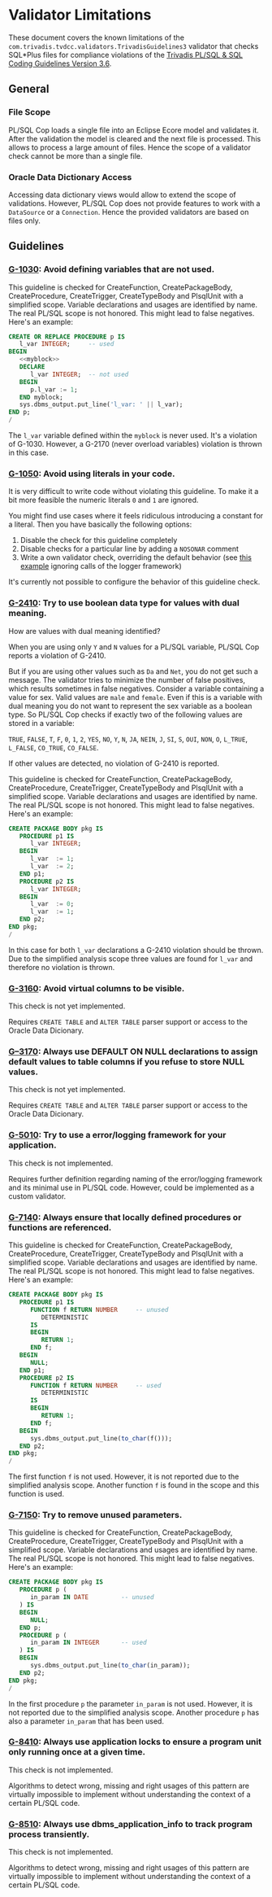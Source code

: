# Validator Limitations

These document covers the known limitations of the `com.trivadis.tvdcc.validators.TrivadisGuidelines3` validator that checks SQL*Plus files for compliance violations of the [Trivadis PL/SQL & SQL Coding Guidelines Version 3.6](https://trivadis.github.io/plsql-and-sql-coding-guidelines/v3.6/).

## General

### File Scope

PL/SQL Cop loads a single file into an Eclipse Ecore model and validates it. After the validation the model is cleared and the next file is processed. This allows to process a large amount of files. Hence the scope of a validator check cannot be more than a single file.

### Oracle Data Dictionary Access

Accessing data dictionary views would allow to extend the scope of validations. However, PL/SQL Cop does not provide features to work with a `DataSource` or a `Connection`. Hence the provided validators are based on files only.

## Guidelines

### [G-1030](https://trivadis.github.io/plsql-and-sql-coding-guidelines/v3.6/4-language-usage/1-general/g-1030/): Avoid defining variables that are not used.

This guideline is checked for CreateFunction, CreatePackageBody, CreateProcedure, CreateTrigger, CreateTypeBody and PlsqlUnit with a simplified scope. Variable declarations and usages are identified by name. The real PL/SQL scope is not honored. This might lead to false negatives. Here's an example:

```sql
CREATE OR REPLACE PROCEDURE p IS
   l_var INTEGER;     -- used
BEGIN
   <<myblock>>
   DECLARE
      l_var INTEGER;  -- not used
   BEGIN
      p.l_var := 1;
   END myblock;
   sys.dbms_output.put_line('l_var: ' || l_var);
END p;
/
```

The `l_var` variable defined within the `myblock` is never used. It's a violation of G-1030. However, a G-2170 (never overload variables) violation is thrown in this case.

### [G-1050](https://trivadis.github.io/plsql-and-sql-coding-guidelines/v3.6/4-language-usage/1-general/g-1050/): Avoid using literals in your code.

It is very difficult to write code without violating this guideline. To make it a bit more feasible the numeric literals `0` and `1` are ignored. 

You might find use cases where it feels ridiculous introducing a constant for a literal. Then you have basically the following options:

1. Disable the check for this guideline completely
2. Disable checks for a particular line by adding a `NOSONAR` comment
3. Write a own validator check, overriding the default behavior (see [this example](https://github.com/Trivadis/plsql-cop-validators/blob/main/src/main/java/com/trivadis/tvdcc/validators/OverrideTrivadisGuidelines.xtend#L67) ignoring calls of the logger framework)

It's currently not possible to configure the behavior of this guideline check.

### [G-2410](https://trivadis.github.io/plsql-and-sql-coding-guidelines/v3.6/4-language-usage/2-variables-and-types/4-boolean-data-types/g-2410/): Try to use boolean data type for values with dual meaning.

How are values with dual meaning identified?

When you are using only `Y` and `N` values for a PL/SQL variable, PL/SQL Cop reports a violation of G-2410. 

But if you are using other values such as `Da` and `Net`, you do not get such a message. The validator tries to minimize the number of false positives, which results sometimes in false negatives. Consider a variable containing a value for sex. Valid values are `male` and `female`. Even if this is a variable with dual meaning you do not want to represent the sex variable as a boolean type. So PL/SQL Cop checks if exactly two of the following values are stored in a variable: 

`TRUE`, `FALSE`, `T`, `F`, `0`, `1`, `2`, `YES`, `NO`, `Y`, `N`, `JA`, `NEIN`, `J`, `SI`, `S`, `OUI`, `NON`, `O`, `L_TRUE`, `L_FALSE`, `CO_TRUE`, `CO_FALSE`.

If other values are detected, no violation of G-2410 is reported.

This guideline is checked for CreateFunction, CreatePackageBody, CreateProcedure, CreateTrigger, CreateTypeBody and PlsqlUnit with a simplified scope. Variable declarations and usages are identified by name. The real PL/SQL scope is not honored. This might lead to false negatives. Here's an example:

```sql
CREATE PACKAGE BODY pkg IS
   PROCEDURE p1 IS
      l_var INTEGER;
   BEGIN
      l_var  := 1;
      l_var  := 2;
   END p1;
   PROCEDURE p2 IS
      l_var INTEGER;
   BEGIN
      l_var  := 0;
      l_var  := 1;
   END p2;
END pkg;
/
```

In this case for both `l_var` declarations a G-2410 violation should be thrown. Due to the simplified analysis scope three values are found for `l_var` and therefore no violation is thrown.


### [G-3160](https://trivadis.github.io/plsql-and-sql-coding-guidelines/v3.6/4-language-usage/3-dml-and-sql/1-general/g-3160/): Avoid virtual columns to be visible.

This check is not yet implemented. 

Requires `CREATE TABLE` and `ALTER TABLE` parser support or access to the Oracle Data Dicionary.

### [G–3170](https://trivadis.github.io/plsql-and-sql-coding-guidelines/v3.6/4-language-usage/3-dml-and-sql/1-general/g-3170/): Always use DEFAULT ON NULL declarations to assign default values to table columns if you refuse to store NULL values.

This check is not yet implemented. 

Requires `CREATE TABLE` and `ALTER TABLE` parser support or access to the Oracle Data Dicionary.

### [G-5010](https://trivadis.github.io/plsql-and-sql-coding-guidelines/v3.6/4-language-usage/5-exception-handling/g-5010/): Try to use a error/logging framework for your application.

This check is not implemented.

Requires further definition regarding naming of the error/logging framework and its minimal use in PL/SQL code. However, could be implemented as a custom validator.

### [G-7140](https://trivadis.github.io/plsql-and-sql-coding-guidelines/v3.6/4-language-usage/7-stored-objects/1-general/g-7140/): Always ensure that locally defined procedures or functions are referenced.

This guideline is checked for CreateFunction, CreatePackageBody, CreateProcedure, CreateTrigger, CreateTypeBody and PlsqlUnit with a simplified scope. Variable declarations and usages are identified by name. The real PL/SQL scope is not honored. This might lead to false negatives. Here's an example:

```sql
CREATE PACKAGE BODY pkg IS
   PROCEDURE p1 IS
      FUNCTION f RETURN NUMBER     -- unused
         DETERMINISTIC
      IS
      BEGIN
         RETURN 1;
      END f;
   BEGIN
      NULL;
   END p1;
   PROCEDURE p2 IS
      FUNCTION f RETURN NUMBER     -- used
         DETERMINISTIC
      IS
      BEGIN
         RETURN 1;
      END f;
   BEGIN
      sys.dbms_output.put_line(to_char(f()));
   END p2;
END pkg;
/
```

The first function `f` is not used. However, it is not reported due to the simplified analysis scope. Another function `f` is found in the scope and this function is used. 

### [G-7150](https://trivadis.github.io/plsql-and-sql-coding-guidelines/v3.6/4-language-usage/7-stored-objects/1-general/g-7150/): Try to remove unused parameters.

This guideline is checked for CreateFunction, CreatePackageBody, CreateProcedure, CreateTrigger, CreateTypeBody and PlsqlUnit with a simplified scope. Variable declarations and usages are identified by name. The real PL/SQL scope is not honored. This might lead to false negatives. Here's an example:

```sql
CREATE PACKAGE BODY pkg IS
   PROCEDURE p (
      in_param IN DATE         -- unused
   ) IS
   BEGIN
      NULL;
   END p;
   PROCEDURE p (
      in_param IN INTEGER      -- used
   ) IS
   BEGIN
      sys.dbms_output.put_line(to_char(in_param));
   END p2;
END pkg;
/
```

In the first procedure `p` the parameter `in_param` is not used. However, it is not reported due to the simplified analysis scope. Another procedure `p` has also a parameter `in_param` that has been used. 

### [G-8410](https://trivadis.github.io/plsql-and-sql-coding-guidelines/v3.6/4-language-usage/8-patterns/4-ensure-single-execution-at-a-time-of-a-program-unit/g-8410/): Always use application locks to ensure a program unit only running once at a given time.

This check is not implemented.

Algorithms to detect wrong, missing and right usages of this pattern are virtually impossible to implement without understanding the context of a certain PL/SQL code.

### [G-8510](https://trivadis.github.io/plsql-and-sql-coding-guidelines/v3.6/4-language-usage/8-patterns/5-use-dbms-application-info-package-to-follow-progress-of-a-process/g-8510/): Always use dbms_application_info to track program process transiently.

This check is not implemented.

Algorithms to detect wrong, missing and right usages of this pattern are virtually impossible to implement without understanding the context of a certain PL/SQL code.